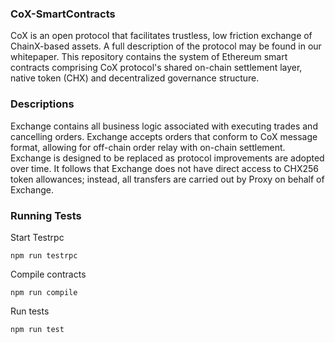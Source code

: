 ### CoX-SmartContracts
CoX is an open protocol that facilitates trustless, low friction exchange of ChainX-based assets. A full description of the protocol may be found in our whitepaper. This repository contains the system of Ethereum smart contracts comprising CoX protocol's shared on-chain settlement layer, native token (CHX) and decentralized governance structure. 

### Descriptions
Exchange contains all business logic associated with executing trades and cancelling orders. Exchange accepts orders that conform to CoX message format, allowing for off-chain order relay with on-chain settlement. Exchange is designed to be replaced as protocol improvements are adopted over time. It follows that Exchange does not have direct access to CHX256 token allowances; instead, all transfers are carried out by Proxy on behalf of Exchange.

### Running Tests

Start Testrpc

```
npm run testrpc
```

Compile contracts

```
npm run compile
```

Run tests

```
npm run test
```
